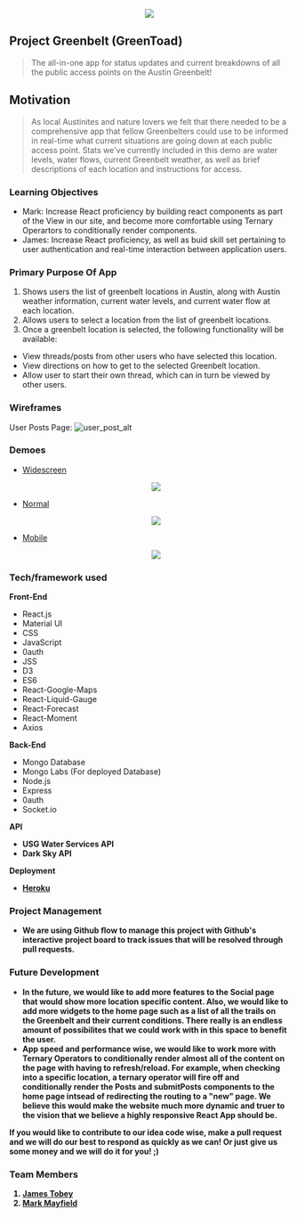 <p align="center">
  <img src="http://icons.iconarchive.com/icons/ph03nyx/super-mario/256/Mushroom-1UP-icon.png">
</p>

## Project Greenbelt (GreenToad) 

> The all-in-one app for status updates and current breakdowns of all the public access points on the Austin Greenbelt!

## Motivation

> As local Austinites and nature lovers we felt that there needed to be a comprehensive app that fellow Greenbelters could use to be informed in real-time what current situations are going down at each public access point. Stats we've currently included in this demo are water levels, water flows, current Greenbelt weather, as well as brief descriptions of each location and instructions for access. 

### Learning Objectives

* Mark: Increase React proficiency by building react components as part of the View in our site, and become more comfortable using Ternary Operartors to conditionally render components. 
* James: Increase React proficiency, as well as buid skill set pertaining to user authentication and real-time interaction between application users.

### Primary Purpose Of App

1. Shows users the list of greenbelt locations in Austin, along with Austin weather information, current water levels, and current water flow at each location.
2. Allows users to select a location from the list of greenbelt locations.
3. Once a greenbelt location is selected, the following functionality will be available:

* View threads/posts from other users who have selected this location. 
* View directions on how to get to the selected Greenbelt location.
* Allow user to start their own thread, which can in turn be viewed by other users.

### Wireframes

User Posts Page:
![user_post_alt](https://user-images.githubusercontent.com/41517616/50718048-9b92df00-1051-11e9-9183-ecb042bddf1b.png)

### Demoes

- [Widescreen](https://drive.google.com/file/d/1qYlutBazsrYM6ZLkKngHXrOj2JRbp0K7/view)

  <p align="center">
    <img src="https://thumbs.gfycat.com/FatalBelovedArabianoryx-small.gif">
  </p>

- [Normal](https://drive.google.com/file/d/1rIa7fcEAjyiVvj4E2n3ebHNga3LUFIk8/view)
  
  <p align="center">
    <img src="https://thumbs.gfycat.com/PoliteJealousIrishredandwhitesetter-small.gif">
  </p>

- [Mobile](https://drive.google.com/file/d/1_ySdU_5Zzw3TSgXsC9fWveFU-eUMqz_e/view)

  <p align="center">
    <img src="https://thumbs.gfycat.com/ThoughtfulSpryBlacklab-small.gif">
  </p>
 

### Tech/framework used

<b>Front-End</b>

- React.js
- Material UI
- CSS
- JavaScript
- 0auth
- JSS
- D3
- ES6
- React-Google-Maps
- React-Liquid-Gauge
- React-Forecast
- React-Moment
- Axios



<b>Back-End</b>

- Mongo Database
- Mongo Labs (For deployed Database)
- Node.js
- Express
- 0auth
- Socket.io

<b>API<b>
- USG Water Services API
- Dark Sky API
  
<b>Deployment</b>

- [Heroku](https://projectgreenbelt.herokuapp.com/)

### Project Management

- We are using Github flow to manage this project with Github's interactive project board to track issues that will be resolved through pull requests.

### Future Development

- In the future, we would like to add more features to the Social page that would show more location specific content. Also, we would like to add more widgets to the home page such as a list of all the trails on the Greenbelt and their current conditions. There really is an endless amount of possibilites that we could work with in this space to benefit the user.
- App speed and performance wise, we would like to work more with Ternary Operators to conditionally render almost all of the content on the page with having to refresh/reload. For example, when checking into a specific location, a ternary operator will fire off and conditionally render the Posts and submitPosts components to the home page intsead of redirecting the routing to a "new" page. We believe this would make the website much more dynamic and truer to the vision that we believe a highly responsive React App should be. 


If you would like to contribute to our idea code wise, make a pull request and we will do our best to respond as quickly as we can! Or just give us some money and we will do it for you! ;)


### Team Members
1. [James Tobey](https://github.com/jctobey)
2. [Mark Mayfield](https://github.com/themarcusaurelius)
